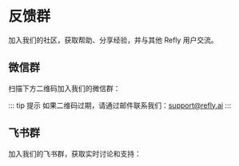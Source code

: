 # 反馈群

加入我们的社区，获取帮助、分享经验，并与其他 Refly 用户交流。

## 微信群

扫描下方二维码加入我们的微信群：

::: tip 提示
如果二维码过期，请通过邮件联系我们：support@refly.ai
:::

## 飞书群

加入我们的飞书群，获取实时讨论和支持：
